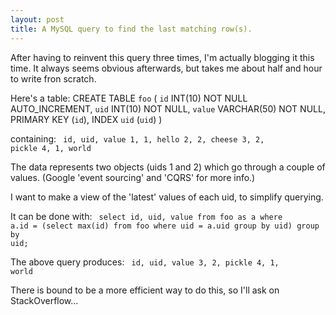 ```yaml
---
layout: post
title: A MySQL query to find the last matching row(s).
---
```


After having to reinvent this query three times, I'm actually blogging it this time.  It always seems obvious afterwards, but takes me about half and hour to write fron scratch.

Here's a table:
    CREATE TABLE `foo` (
        `id` INT(10) NOT NULL AUTO_INCREMENT,
        `uid` INT(10) NOT NULL,
        `value` VARCHAR(50) NOT NULL,
        PRIMARY KEY (`id`),
        INDEX `uid` (`uid`)
    )

containing:
<code>
id, uid, value
 1,   1, hello
 2,   2, cheese
 3,   2, pickle
 4,   1, world
</code>

The data represents two objects (uids 1 and 2) which go through a couple of values.  (Google 'event sourcing' and 'CQRS' for more info.) 

I want to make a view of the 'latest' values of each uid, to simplify querying.

It can be done with:
<code>
select id, uid, value 
from foo as a
where a.id = (select max(id) from foo where uid = a.uid group by uid)
group by uid;
</code>

The above query produces:
<code>
id, uid, value
 3,   2, pickle
 4,   1, world
</code>

There is bound to be a more efficient way to do this, so I'll ask on StackOverflow...
